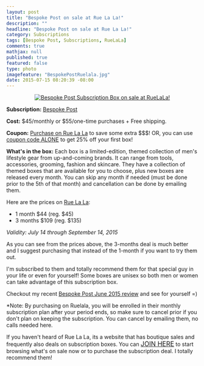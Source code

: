 ```yaml
---
layout: post
title: "Bespoke Post on sale at Rue La La!"
description: ""
headline: "Bespoke Post on sale at Rue La La!"
category: Subscriptions
tags: [Bespoke Post, Subscriptions, RueLaLa]
comments: true
mathjax: null
published: true
featured: false
type: photo
imagefeature: "BespokePostRuelala.jpg"
date: 2015-07-15 08:20:39 -08:00
---
```


<center><a href="https://www.ruelala.com/invite/whatsupmailbox" target="_blank">
<img src="/images/BespokePostRuelala.jpg" border="0" style="border:none;max-width:100%;" alt="Bespoke Post Subscription Box on sale at RueLaLa!" />
</a></center>
<p><b>Subscription:</b> <a href="https://bespokepost.com/r/5e44e4d3" target="_blank">Bespoke Post</a></p>
<p><b>Cost:</b> $45/monthly or $55/one-time purchases + Free shipping.</p>
<p><b>Coupon:</b> <a href="https://www.ruelala.com/invite/whatsupmailbox" target="_blank">Purchase on Rue La La</a> to save some extra $$$! OR, you can use <a href="https://bespokepost.com/r/5e44e4d3" target="_blank">coupon code ALONE</a> to get 25% off your first box!</p>
<p><b>What's in the box:</b> Each box is a limited-edition, themed collection of men's lifestyle gear from up-and-coming brands. It can range from tools, accessories, grooming, fashion and skincare. They have a collection of themed boxes that are available for you to choose, plus new boxes are released every month. You can skip any month if needed (must be done prior to the 5th of that month) and cancellation can be done by emailing them.</p>

<p>Here are the prices on <a href="https://www.ruelala.com/invite/whatsupmailbox" target="_blank">Rue La La</a>:
<ul>
<li>1 month $44 (reg. $45)</li>
<li>3 months $109 (reg. $135)</li>
</ul>
<p><i>Validity: July 14 through September 14, 2015</i></p>

<p>As you can see from the prices above, the 3-months deal is much better and I suggest purchasing that instead of the 1-month if you want to try them out.</p>

<p>I'm subscribed to them and totally recommend them for that special guy in your life or even for yourself! Some boxes are unisex so both men or women can take advantage of this subscription box.</p>

<p>Checkout my recent <a href="http://whatsupmailbox.com/subscriptions/reviews/Bespoke-Post-Subscription-Box-June-2015-Roast-Review" target="_blank">Bespoke Post June 2015 review</a> and see for yourself =)</p>

<p>*Note: By purchasing on Ruelala, you will be enrolled in their monthly subscription plan after your period ends, so make sure to cancel prior if you don't plan on keeping the subscription. You can cancel by emailing them, no calls needed here.</p>

<p>If you haven't heard of Rue La La, its a website that has boutique sales and frequently also deals on subscription boxes. You can <a href="https://www.ruelala.com/invite/whatsupmailbox" target="_blank"><big>JOIN HERE</big></a> to start browsing what's on sale now or to purchase the subscription deal. I totally recommend them!</p>
